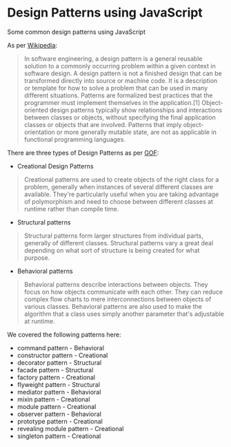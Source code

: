 Design Patterns using JavaScript
================================

Some common design patterns using JavaScript

As per [Wikipedia](http://en.wikipedia.org/wiki/Software_design_pattern):

>In software engineering, a design pattern is a general reusable solution to a commonly occurring problem within a given context in software design. A design pattern is not a finished design that can be transformed directly into source or machine code. It is a description or template for how to solve a problem that can be used in many different situations. Patterns are formalized best practices that the programmer must implement themselves in the application.[1] Object-oriented design patterns typically show relationships and interactions between classes or objects, without specifying the final application classes or objects that are involved. Patterns that imply object-orientation or more generally mutable state, are not as applicable in functional programming languages.

There are three types of Design Patterns as per [GOF](http://www.gofpatterns.com/design-patterns/module2/three-types-design-patterns.php):

* Creational Design Patterns

>Creational patterns are used to create objects of the right class for a problem, generally when instances of several different classes are available. They're particularly useful when you are taking advantage of polymorphism and need to choose between different classes at runtime rather than compile time.

* Structural patterns

>Structural patterns form larger structures from individual parts, generally of different classes.
Structural patterns vary a great deal depending on what sort of structure is being created for what purpose.

* Behavioral patterns

>Behavioral patterns describe interactions between objects.
They focus on how objects communicate with each other. They can reduce complex flow charts to mere interconnections between objects of various classes. Behavioral patterns are also used to make the algorithm that a class uses simply another parameter that's adjustable at runtime.

We covered the following patterns here:

* command pattern - Behavioral
* constructor pattern - Creational
* decorator pattern - Structural
* facade pattern - Structural
* factory pattern - Creational
* flyweight pattern - Structural
* mediator pattern - Behavioral
* mixin pattern - Creational
* module pattern - Creational
* observer pattern - Behavioral
* prototype pattern - Creational
* revealing module pattern - Creational
* singleton pattern - Creational
